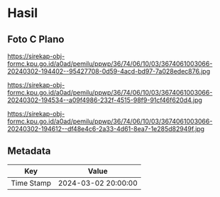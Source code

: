 # Hasil

## Foto C Plano

https://sirekap-obj-formc.kpu.go.id/a0ad/pemilu/ppwp/36/74/06/10/03/3674061003066-20240302-194402--95427708-0d59-4acd-bd97-7a028edec876.jpg

https://sirekap-obj-formc.kpu.go.id/a0ad/pemilu/ppwp/36/74/06/10/03/3674061003066-20240302-194534--a09f4986-232f-4515-98f9-91cf46f620d4.jpg

https://sirekap-obj-formc.kpu.go.id/a0ad/pemilu/ppwp/36/74/06/10/03/3674061003066-20240302-194612--df48e4c6-2a33-4d61-8ea7-1e285d82949f.jpg


## Metadata

| Key        | Value               |
| ---------- | ------------------- |
| Time Stamp | 2024-03-02 20:00:00 |




